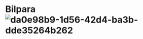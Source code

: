 # Bilpara![da0e98b9-1d56-42d4-ba3b-dde35264b262](https://user-images.githubusercontent.com/73984477/204474306-2c4b9c78-8217-4e6c-8d2d-9599b68aa825.png)
